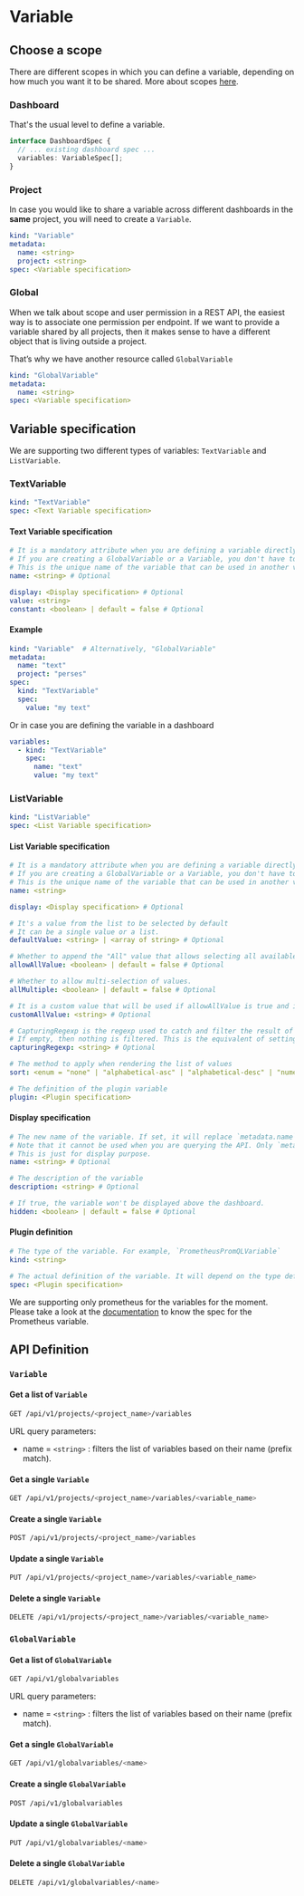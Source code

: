 # Variable

## Choose a scope

There are different scopes in which you can define a variable, depending on how much you want it to be shared. More about scopes [here](../concepts/datasource-variable-scopes.md).

### Dashboard

That's the usual level to define a variable.

```typescript
interface DashboardSpec {
  // ... existing dashboard spec ...
  variables: VariableSpec[];
}
```

### Project

In case you would like to share a variable across different dashboards in the **same** project, you will need to
create a `Variable`.

```yaml
kind: "Variable"
metadata:
  name: <string>
  project: <string>
spec: <Variable specification>
```

### Global

When we talk about scope and user permission in a REST API, the easiest way is to associate one permission per endpoint.
If we want to provide a variable shared by all projects, then it makes sense to have a different object that is
living outside a project.

That’s why we have another resource called `GlobalVariable`

```yaml
kind: "GlobalVariable"
metadata:
  name: <string>
spec: <Variable specification>
```

## Variable specification

We are supporting two different types of variables: `TextVariable` and `ListVariable`.

### TextVariable

```yaml
kind: "TextVariable"
spec: <Text Variable specification>
```

#### Text Variable specification

```yaml
# It is a mandatory attribute when you are defining a variable directly in a dashboard.
# If you are creating a GlobalVariable or a Variable, you don't have to use this attribute as it is replaced by metadata.name.
# This is the unique name of the variable that can be used in another variable or in the different dashboard to use
name: <string> # Optional

display: <Display specification> # Optional
value: <string>
constant: <boolean> | default = false # Optional
```

#### Example

```yaml
kind: "Variable"  # Alternatively, "GlobalVariable"
metadata:
  name: "text"
  project: "perses"
spec:
  kind: "TextVariable"
  spec:
    value: "my text"
```

Or in case you are defining the variable in a dashboard

```yaml
variables:
  - kind: "TextVariable"
    spec:
      name: "text"
      value: "my text"
```

### ListVariable

```yaml
kind: "ListVariable"
spec: <List Variable specification>
```

#### List Variable specification

```yaml
# It is a mandatory attribute when you are defining a variable directly in a dashboard.
# If you are creating a GlobalVariable or a Variable, you don't have to use this attribute as it is replaced by metadata.name.
# This is the unique name of the variable that can be used in another variable or in the different dashboard to use
name: <string>

display: <Display specification> # Optional

# It's a value from the list to be selected by default
# It can be a single value or a list.
defaultValue: <string> | <array of string> # Optional

# Whether to append the "All" value that allows selecting all available values at once.
allowAllValue: <boolean> | default = false # Optional

# Whether to allow multi-selection of values.
allMultiple: <boolean> | default = false # Optional

# It is a custom value that will be used if allowAllValue is true and if then `all` is selected
customAllValue: <string> # Optional

# CapturingRegexp is the regexp used to catch and filter the result of the query.
# If empty, then nothing is filtered. This is the equivalent of setting capturingRegexp with (.*)
capturingRegexp: <string> # Optional

# The method to apply when rendering the list of values
sort: <enum = "none" | "alphabetical-asc" | "alphabetical-desc" | "numerical-asc" | "numerical-desc" | "alphabetical-ci-asc" | "alphabetical-ci-desc"> | default = "none" # Optional

# The definition of the plugin variable
plugin: <Plugin specification>
```

#### Display specification

```yaml
# The new name of the variable. If set, it will replace `metadata.name` in the variable title in the UI.
# Note that it cannot be used when you are querying the API. Only `metadata.name` can be used to reference the variable.
# This is just for display purpose.
name: <string> # Optional

# The description of the variable
description: <string> # Optional

# If true, the variable won't be displayed above the dashboard.
hidden: <boolean> | default = false # Optional
```

#### Plugin definition

```yaml
# The type of the variable. For example, `PrometheusPromQLVariable`
kind: <string>

# The actual definition of the variable. It will depend on the type defined in the previous field `kind`
spec: <Plugin specification>
```

We are supporting only prometheus for the variables for the moment.
Please take a look at the [documentation](../plugins/prometheus.md#variable) to know the spec for the Prometheus variable.

## API Definition

### `Variable`

#### Get a list of `Variable`

```bash
GET /api/v1/projects/<project_name>/variables
```

URL query parameters:

- name = `<string>` : filters the list of variables based on their name (prefix match).

#### Get a single `Variable`

```bash
GET /api/v1/projects/<project_name>/variables/<variable_name>
```

#### Create a single `Variable`

```bash
POST /api/v1/projects/<project_name>/variables
```

#### Update a single `Variable`

```bash
PUT /api/v1/projects/<project_name>/variables/<variable_name>
```

#### Delete a single `Variable`

```bash
DELETE /api/v1/projects/<project_name>/variables/<variable_name>
```

### `GlobalVariable`

#### Get a list of `GlobalVariable`

```bash
GET /api/v1/globalvariables
```

URL query parameters:

- name = `<string>` : filters the list of variables based on their name (prefix match).

#### Get a single `GlobalVariable`

```bash
GET /api/v1/globalvariables/<name>
```

#### Create a single `GlobalVariable`

```bash
POST /api/v1/globalvariables
```

#### Update a single `GlobalVariable`

```bash
PUT /api/v1/globalvariables/<name>
```

#### Delete a single `GlobalVariable`

```bash
DELETE /api/v1/globalvariables/<name>
```
